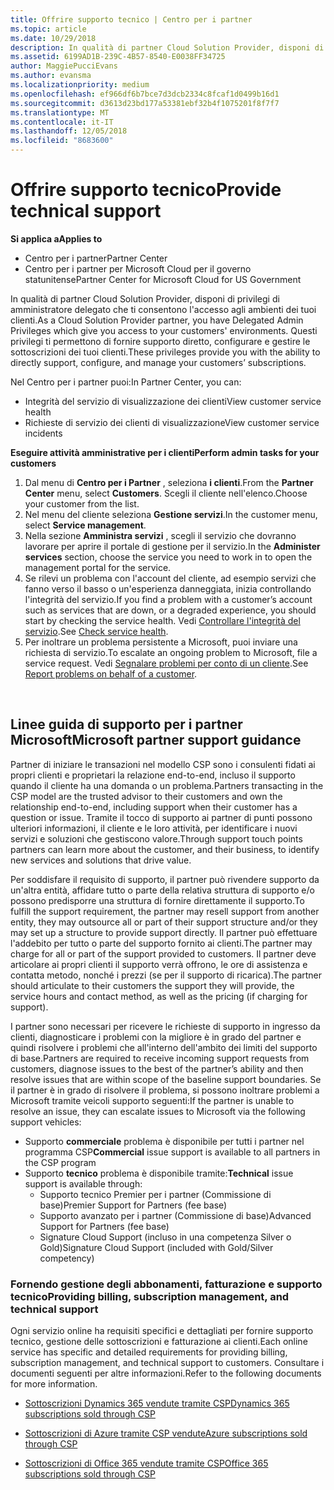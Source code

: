 ```yaml
---
title: Offrire supporto tecnico | Centro per i partner
ms.topic: article
ms.date: 10/29/2018
description: In qualità di partner Cloud Solution Provider, disponi di privilegi di amministratore delegato che ti consentono l'accesso agli ambienti dei tuoi clienti.
ms.assetid: 6199AD1B-239C-4B57-8540-E0038FF34725
author: MaggiePucciEvans
ms.author: evansma
ms.localizationpriority: medium
ms.openlocfilehash: ef966df6b7bce7d3dcb2334c8fcaf1d0499b16d1
ms.sourcegitcommit: d3613d23bd177a53381ebf32b4f1075201f8f7f7
ms.translationtype: MT
ms.contentlocale: it-IT
ms.lasthandoff: 12/05/2018
ms.locfileid: "8683600"
---
```

# <a name="provide-technical-support"></a><span data-ttu-id="ab3c9-103">Offrire supporto tecnico</span><span class="sxs-lookup"><span data-stu-id="ab3c9-103">Provide technical support</span></span>

**<span data-ttu-id="ab3c9-104">Si applica a</span><span class="sxs-lookup"><span data-stu-id="ab3c9-104">Applies to</span></span>**

-  <span data-ttu-id="ab3c9-105">Centro per i partner</span><span class="sxs-lookup"><span data-stu-id="ab3c9-105">Partner Center</span></span>
-  <span data-ttu-id="ab3c9-106">Centro per i partner per Microsoft Cloud per il governo statunitense</span><span class="sxs-lookup"><span data-stu-id="ab3c9-106">Partner Center for Microsoft Cloud for US Government</span></span>


<span data-ttu-id="ab3c9-107">In qualità di partner Cloud Solution Provider, disponi di privilegi di amministratore delegato che ti consentono l'accesso agli ambienti dei tuoi clienti.</span><span class="sxs-lookup"><span data-stu-id="ab3c9-107">As a Cloud Solution Provider partner, you have Delegated Admin Privileges which give you access to your customers' environments.</span></span> <span data-ttu-id="ab3c9-108">Questi privilegi ti permettono di fornire supporto diretto, configurare e gestire le sottoscrizioni dei tuoi clienti.</span><span class="sxs-lookup"><span data-stu-id="ab3c9-108">These privileges provide you with the ability to directly support, configure, and manage your customers’ subscriptions.</span></span>

<span data-ttu-id="ab3c9-109">Nel Centro per i partner puoi:</span><span class="sxs-lookup"><span data-stu-id="ab3c9-109">In Partner Center, you can:</span></span>

-   <span data-ttu-id="ab3c9-110">Integrità del servizio di visualizzazione dei clienti</span><span class="sxs-lookup"><span data-stu-id="ab3c9-110">View customer service health</span></span>
-   <span data-ttu-id="ab3c9-111">Richieste di servizio dei clienti di visualizzazione</span><span class="sxs-lookup"><span data-stu-id="ab3c9-111">View customer service incidents</span></span>

**<span data-ttu-id="ab3c9-112">Eseguire attività amministrative per i clienti</span><span class="sxs-lookup"><span data-stu-id="ab3c9-112">Perform admin tasks for your customers</span></span>**

1.  <span data-ttu-id="ab3c9-113">Dal menu di **Centro per i Partner** , seleziona **i clienti**.</span><span class="sxs-lookup"><span data-stu-id="ab3c9-113">From the **Partner Center** menu, select **Customers**.</span></span> <span data-ttu-id="ab3c9-114">Scegli il cliente nell'elenco.</span><span class="sxs-lookup"><span data-stu-id="ab3c9-114">Choose your customer from the list.</span></span>
2.  <span data-ttu-id="ab3c9-115">Nel menu del cliente seleziona **Gestione servizi**.</span><span class="sxs-lookup"><span data-stu-id="ab3c9-115">In the customer menu, select **Service management**.</span></span>
3.  <span data-ttu-id="ab3c9-116">Nella sezione **Amministra servizi** , scegli il servizio che dovranno lavorare per aprire il portale di gestione per il servizio.</span><span class="sxs-lookup"><span data-stu-id="ab3c9-116">In the **Administer services** section, choose the service you need to work in to open the management portal for the service.</span></span>
4.  <span data-ttu-id="ab3c9-117">Se rilevi un problema con l'account del cliente, ad esempio servizi che fanno verso il basso o un'esperienza danneggiata, inizia controllando l'integrità del servizio.</span><span class="sxs-lookup"><span data-stu-id="ab3c9-117">If you find a problem with a customer’s account such as services that are down, or a degraded experience, you should start by checking the service health.</span></span> <span data-ttu-id="ab3c9-118">Vedi [Controllare l'integrità del servizio](check-service-health.md).</span><span class="sxs-lookup"><span data-stu-id="ab3c9-118">See [Check service health](check-service-health.md).</span></span>
5.  <span data-ttu-id="ab3c9-119">Per inoltrare un problema persistente a Microsoft, puoi inviare una richiesta di servizio.</span><span class="sxs-lookup"><span data-stu-id="ab3c9-119">To escalate an ongoing problem to Microsoft, file a service request.</span></span> <span data-ttu-id="ab3c9-120">Vedi [Segnalare problemi per conto di un cliente](report-problems-on-behalf-of-a-customer.md).</span><span class="sxs-lookup"><span data-stu-id="ab3c9-120">See [Report problems on behalf of a customer](report-problems-on-behalf-of-a-customer.md).</span></span>

 
## <a name="microsoft-partner-support-guidance"></a><span data-ttu-id="ab3c9-121">Linee guida di supporto per i partner Microsoft</span><span class="sxs-lookup"><span data-stu-id="ab3c9-121">Microsoft partner support guidance</span></span>

<span data-ttu-id="ab3c9-122">Partner di iniziare le transazioni nel modello CSP sono i consulenti fidati ai propri clienti e proprietari la relazione end-to-end, incluso il supporto quando il cliente ha una domanda o un problema.</span><span class="sxs-lookup"><span data-stu-id="ab3c9-122">Partners transacting in the CSP model are the trusted advisor to their customers and own the relationship end-to-end, including support when their customer has a question or issue.</span></span> <span data-ttu-id="ab3c9-123">Tramite il tocco di supporto ai partner di punti possono ulteriori informazioni, il cliente e le loro attività, per identificare i nuovi servizi e soluzioni che gestiscono valore.</span><span class="sxs-lookup"><span data-stu-id="ab3c9-123">Through support touch points partners can learn more about the customer, and their business, to identify new services and solutions that drive value.</span></span>

<span data-ttu-id="ab3c9-124">Per soddisfare il requisito di supporto, il partner può rivendere supporto da un'altra entità, affidare tutto o parte della relativa struttura di supporto e/o possono predisporre una struttura di fornire direttamente il supporto.</span><span class="sxs-lookup"><span data-stu-id="ab3c9-124">To fulfill the support requirement, the partner may resell support from another entity, they may outsource all or part of their support structure and/or they may set up a structure to provide support directly.</span></span>  <span data-ttu-id="ab3c9-125">Il partner può effettuare l'addebito per tutto o parte del supporto fornito ai clienti.</span><span class="sxs-lookup"><span data-stu-id="ab3c9-125">The partner may charge for all or part of the support provided to customers.</span></span> <span data-ttu-id="ab3c9-126">Il partner deve articolare ai propri clienti il supporto verrà offrono, le ore di assistenza e contatta metodo, nonché i prezzi (se per il supporto di ricarica).</span><span class="sxs-lookup"><span data-stu-id="ab3c9-126">The partner should articulate to their customers the support they will provide, the service hours and contact method, as well as the pricing (if charging for support).</span></span> 

<span data-ttu-id="ab3c9-127">I partner sono necessari per ricevere le richieste di supporto in ingresso da clienti, diagnosticare i problemi con la migliore è in grado del partner e quindi risolvere i problemi che all'interno dell'ambito dei limiti del supporto di base.</span><span class="sxs-lookup"><span data-stu-id="ab3c9-127">Partners are required to receive incoming support requests from customers, diagnose issues to the best of the partner’s ability and then resolve issues that are within scope of the baseline support boundaries.</span></span> <span data-ttu-id="ab3c9-128">Se il partner è in grado di risolvere il problema, si possono inoltrare problemi a Microsoft tramite veicoli supporto seguenti:</span><span class="sxs-lookup"><span data-stu-id="ab3c9-128">If the partner is unable to resolve an issue, they can escalate issues to Microsoft via the following support vehicles:</span></span>

- <span data-ttu-id="ab3c9-129">Supporto **commerciale** problema è disponibile per tutti i partner nel programma CSP</span><span class="sxs-lookup"><span data-stu-id="ab3c9-129">**Commercial** issue support is available to all partners in the CSP program</span></span>
-   <span data-ttu-id="ab3c9-130">Supporto **tecnico** problema è disponibile tramite:</span><span class="sxs-lookup"><span data-stu-id="ab3c9-130">**Technical** issue support is available through:</span></span>
    -   <span data-ttu-id="ab3c9-131">Supporto tecnico Premier per i partner (Commissione di base)</span><span class="sxs-lookup"><span data-stu-id="ab3c9-131">Premier Support for Partners (fee base)</span></span>
    -   <span data-ttu-id="ab3c9-132">Supporto avanzato per i partner (Commissione di base)</span><span class="sxs-lookup"><span data-stu-id="ab3c9-132">Advanced Support for Partners (fee base)</span></span>
    -   <span data-ttu-id="ab3c9-133">Signature Cloud Support (incluso in una competenza Silver o Gold)</span><span class="sxs-lookup"><span data-stu-id="ab3c9-133">Signature Cloud Support (included with Gold/Silver competency)</span></span>

### <a name="providing-billing-subscription-management-and-technical-support"></a><span data-ttu-id="ab3c9-134">Fornendo gestione degli abbonamenti, fatturazione e supporto tecnico</span><span class="sxs-lookup"><span data-stu-id="ab3c9-134">Providing billing, subscription management, and technical support</span></span> 

<span data-ttu-id="ab3c9-135">Ogni servizio online ha requisiti specifici e dettagliati per fornire supporto tecnico, gestione delle sottoscrizioni e fatturazione ai clienti.</span><span class="sxs-lookup"><span data-stu-id="ab3c9-135">Each online service has specific and detailed requirements for providing billing, subscription management, and technical support to customers.</span></span> <span data-ttu-id="ab3c9-136">Consultare i documenti seguenti per altre informazioni.</span><span class="sxs-lookup"><span data-stu-id="ab3c9-136">Refer to the following documents for more information.</span></span>

-   [<span data-ttu-id="ab3c9-137">Sottoscrizioni Dynamics 365 vendute tramite CSP</span><span class="sxs-lookup"><span data-stu-id="ab3c9-137">Dynamics 365 subscriptions sold through CSP</span></span>](https://www.microsoftpartnercommunity.com/t5/CSP/Microsoft-Partner-Support-Guidance/m-p/5262#M30)

-   [<span data-ttu-id="ab3c9-138">Sottoscrizioni di Azure tramite CSP vendute</span><span class="sxs-lookup"><span data-stu-id="ab3c9-138">Azure subscriptions sold through CSP</span></span>](https://www.microsoftpartnercommunity.com/t5/CSP/Microsoft-Partner-Support-Guidance/m-p/5263#M31)

-   [<span data-ttu-id="ab3c9-139">Sottoscrizioni di Office 365 vendute tramite CSP</span><span class="sxs-lookup"><span data-stu-id="ab3c9-139">Office 365 subscriptions sold through CSP</span></span>](https://www.microsoftpartnercommunity.com/t5/CSP/Microsoft-Partner-Support-Guidance/m-p/5264#M32)
 




